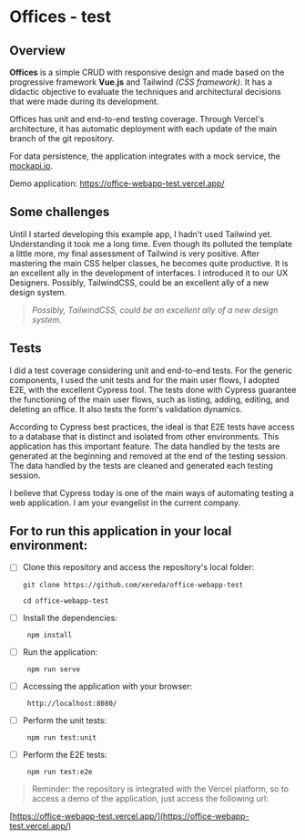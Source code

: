 # Offices - test

## Overview

**Offices** is a simple CRUD with responsive design and made based on the progressive framework **Vue.js** and Tailwind _(CSS framework)_. It has a didactic objective to evaluate the techniques and architectural decisions that were made during its development.

Offices has unit and end-to-end testing coverage. Through Vercel's architecture, it has automatic deployment with each update of the main branch of the git repository.

For data persistence, the application integrates with a mock service, the [mockapi.io](http://mockapi.io/).

Demo application:
https://office-webapp-test.vercel.app/

## Some challenges

Until I started developing this example app, I hadn't used Tailwind yet. Understanding it took me a long time. Even though its polluted the template a little more, my final assessment of Tailwind is very positive. After mastering the main CSS helper classes, he becomes quite productive. It is an excellent ally in the development of interfaces. I introduced it to our UX Designers. Possibly, TailwindCSS, could be an excellent ally of a new design system.

> _Possibly, TailwindCSS, could be an excellent ally of a new design system._

## Tests

I did a test coverage considering unit and end-to-end tests. For the generic components, I used the unit tests and for the main user flows, I adopted E2E, with the excellent Cypress tool. The tests done with Cypress guarantee the functioning of the main user flows, such as listing, adding, editing, and deleting an office. It also tests the form's validation dynamics.

According to Cypress best practices, the ideal is that E2E tests have access to a database that is distinct and isolated from other environments. This application has this important feature. The data handled by the tests are generated at the beginning and removed at the end of the testing session. The data handled by the tests are cleaned and generated each testing session.

I believe that Cypress today is one of the main ways of automating testing a web application. I am your evangelist in the current company.

## For to run this application in your local environment:

- [ ] Clone this repository and access the repository's local folder:

      git clone https://github.com/xereda/office-webapp-test

      cd office-webapp-test

- [ ] Install the dependencies:

       npm install

- [ ] Run the application:

       npm run serve

- [ ] Accessing the application with your browser:

       http://localhost:8080/

- [ ] Perform the unit tests:

       npm run test:unit

- [ ] Perform the E2E tests:

       npm run test:e2e

> Reminder: the repository is integrated with the Vercel platform, so to access a demo of the application, just access the following url:

[https://office-webapp-test.vercel.app/](https://office-webapp-test.vercel.app/)
